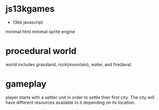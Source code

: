 js13kgames
==========

* 13kb javascript

minimal html
minimal sprite engine

procedural world
================

world includes grassland, rock(mountain), water, and fire(lava)

gameplay
========

player starts with a settler unit in order to settle their first city.
The city will have different resources available to it depending on its location.

